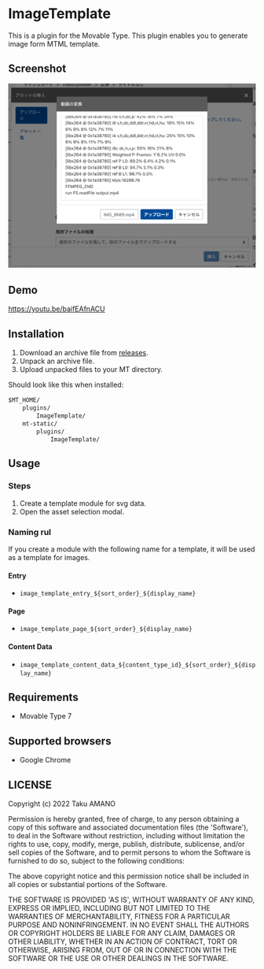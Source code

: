 # ImageTemplate

This is a plugin for the Movable Type.
This plugin enables you to generate image form MTML template.

## Screenshot

![Screenshot](https://raw.githubusercontent.com/usualoma/mt-plugin-ImageTemplate/main/artwork/screenshot.jpg)

## Demo

https://youtu.be/baifEAfnACU

## Installation

1. Download an archive file from [releases](https://github.com/usualoma/mt-plugin-ImageTemplate/releases).
1. Unpack an archive file.
1. Upload unpacked files to your MT directory.

Should look like this when installed:

    $MT_HOME/
        plugins/
            ImageTemplate/
        mt-static/
            plugins/
                ImageTemplate/

## Usage

### Steps

1. Create a template module for svg data.
1. Open the asset selection modal.

### Naming rul

If you create a module with the following name for a template, it will be used as a template for images.

#### Entry

* `image_template_entry_${sort_order}_${display_name}`

#### Page

* `image_template_page_${sort_order}_${display_name}`

#### Content Data

* `image_template_content_data_${content_type_id}_${sort_order}_${display_name}`

## Requirements

* Movable Type 7

## Supported browsers

* Google Chrome

## LICENSE

Copyright (c) 2022 Taku AMANO

Permission is hereby granted, free of charge, to any person obtaining
a copy of this software and associated documentation files (the
'Software'), to deal in the Software without restriction, including
without limitation the rights to use, copy, modify, merge, publish,
distribute, sublicense, and/or sell copies of the Software, and to
permit persons to whom the Software is furnished to do so, subject to
the following conditions:

The above copyright notice and this permission notice shall be
included in all copies or substantial portions of the Software.

THE SOFTWARE IS PROVIDED 'AS IS', WITHOUT WARRANTY OF ANY KIND,
EXPRESS OR IMPLIED, INCLUDING BUT NOT LIMITED TO THE WARRANTIES OF
MERCHANTABILITY, FITNESS FOR A PARTICULAR PURPOSE AND NONINFRINGEMENT.
IN NO EVENT SHALL THE AUTHORS OR COPYRIGHT HOLDERS BE LIABLE FOR ANY
CLAIM, DAMAGES OR OTHER LIABILITY, WHETHER IN AN ACTION OF CONTRACT,
TORT OR OTHERWISE, ARISING FROM, OUT OF OR IN CONNECTION WITH THE
SOFTWARE OR THE USE OR OTHER DEALINGS IN THE SOFTWARE.
